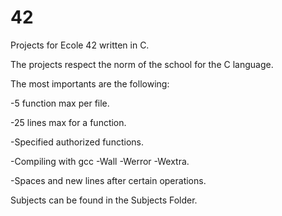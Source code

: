 42
==

Projects for Ecole 42 written in C.

The projects respect the norm of the school for the C language.

The most importants are the following:

-5 function max per file.

-25 lines max for a function.

-Specified authorized functions.

-Compiling with gcc -Wall -Werror -Wextra.

-Spaces and new lines after certain operations.

Subjects can be found in the Subjects Folder.

